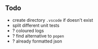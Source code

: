 ## Todo

- create directory `.vscode` if doesn't exist
- split different unit tests
- ? coloured logs
- ? find alternative to `popen`
- ? already formatted json
